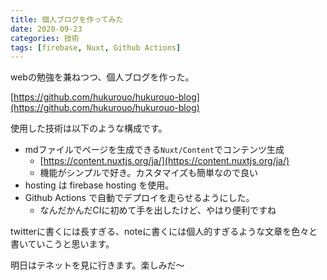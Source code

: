 ```yaml
---
title: 個人ブログを作ってみた
date: 2020-09-23
categories: 技術
tags: [firebase, Nuxt, Github Actions]
---
```


webの勉強を兼ねつつ、個人ブログを作った。

[https://github.com/hukurouo/hukurouo-blog](https://github.com/hukurouo/hukurouo-blog)

使用した技術は以下のような構成です。

- mdファイルでページを生成できる`Nuxt/Content`でコンテンツ生成
  - [https://content.nuxtjs.org/ja/](https://content.nuxtjs.org/ja/)
  - 機能がシンプルで好き。カスタマイズも簡単なので良い
- hosting は firebase hosting を使用。
- Github Actions で自動でデプロイを走らせるようにした。
  - なんだかんだCIに初めて手を出したけど、やはり便利ですね



twitterに書くには長すぎる、noteに書くには個人的すぎるような文章を色々と書いていこうと思います。

明日はテネットを見に行きます。楽しみだ～